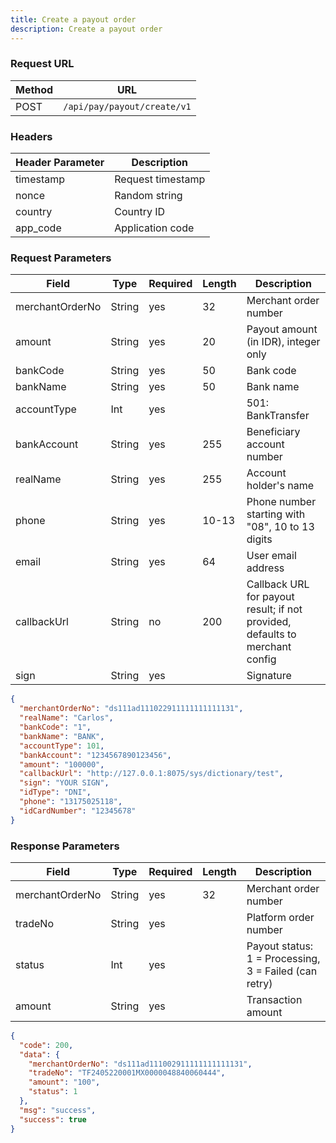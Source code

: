 ```yaml
---
title: Create a payout order
description: Create a payout order
---
```


### Request URL

| Method | URL                         |
| ------ | --------------------------- |
| POST   | `/api/pay/payout/create/v1` |


### Headers

| Header Parameter | Description       |
| --------------- | ----------------- |
| timestamp       | Request timestamp |
| nonce           | Random string     |
| country         | Country ID        |
| app_code        | Application code  |



### Request Parameters


| Field           | Type   | Required | Length | Description                                                                  |
| --------------- | ------ | -------- | ------ | ---------------------------------------------------------------------------- |
| merchantOrderNo | String | yes      | 32     | Merchant order number                                                        |
| amount          | String | yes      | 20     | Payout amount (in IDR), integer only                                         |
| bankCode        | String | yes      | 50     | Bank code                                                                    |
| bankName        | String | yes      | 50     | Bank name                                                                    |
| accountType     | Int    | yes      |        | 501: BankTransfer                                                            |
| bankAccount     | String | yes      | 255    | Beneficiary account number                                                   |
| realName        | String | yes      | 255    | Account holder's name                                                        |
| phone           | String | yes      | 10-13  | Phone number starting with "08", 10 to 13 digits                             |
| email           | String | yes      | 64     | User email address                                                           |
| callbackUrl     | String | no       | 200    | Callback URL for payout result; if not provided, defaults to merchant config |
| sign            | String | yes      |        | Signature                                                                    |



```json
{
  "merchantOrderNo": "ds111ad111022911111111111131",
  "realName": "Carlos",
  "bankCode": "1",
  "bankName": "BANK",
  "accountType": 101,
  "bankAccount": "1234567890123456",
  "amount": "100000",
  "callbackUrl": "http://127.0.0.1:8075/sys/dictionary/test",
  "sign": "YOUR SIGN",
  "idType": "DNI",
  "phone": "13175025118",
  "idCardNumber": "12345678"
}

```

### Response Parameters


| Field           | Type   | Required | Length | Description                                           |
| --------------- | ------ | -------- | ------ | ----------------------------------------------------- |
| merchantOrderNo | String | yes      | 32     | Merchant order number                                 |
| tradeNo         | String | yes      |        | Platform order number                                 |
| status          | Int    | yes      |        | Payout status: 1 = Processing, 3 = Failed (can retry) |
| amount          | String | yes      |        | Transaction amount                                    |


```json
{
  "code": 200,
  "data": {
    "merchantOrderNo": "ds111ad111002911111111111131",
    "tradeNo": "TF2405220001MX0000048840060444",
    "amount": "100",
    "status": 1
  },
  "msg": "success",
  "success": true
}

```
